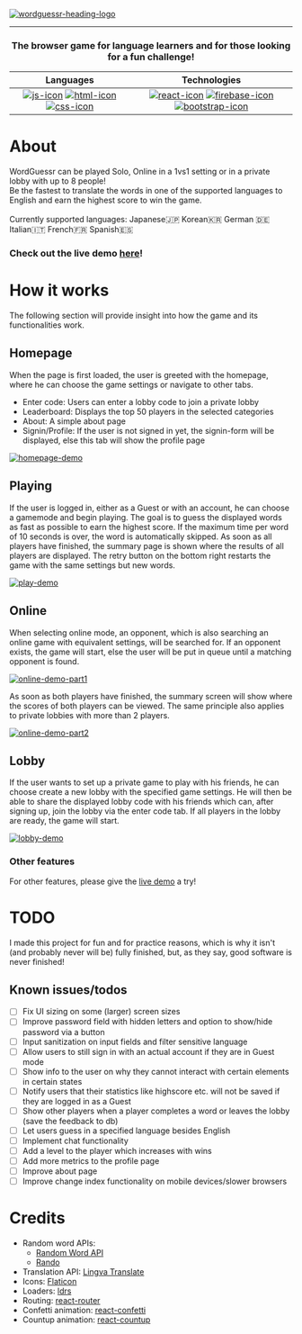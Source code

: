 [![wordguessr-heading-logo](https://github.com/user-attachments/assets/2b45a44d-41b0-46c0-8fa9-56b6a1a3bc4f)](https://wordguessr-765ac.web.app)
<hr/>

### <p align="center">The browser game for language learners and for those looking for a fun challenge!</p>
<div align="center">
  
|Languages|Technologies| 
|:---:|:---:|
|[![js-icon](https://skillicons.dev/icons?i=js)](https://en.wikipedia.org/wiki/JavaScript) [![html-icon](https://skillicons.dev/icons?i=html)](https://en.wikipedia.org/wiki/HTML) [![css-icon](https://skillicons.dev/icons?i=css)](https://en.wikipedia.org/wiki/CSS)|[![react-icon](https://skillicons.dev/icons?i=react)](https://react.dev/) [![firebase-icon](https://skillicons.dev/icons?i=firebase)](https://firebase.google.com/) [![bootstrap-icon](https://skillicons.dev/icons?i=bootstrap)](https://getbootstrap.com/)|

</div>

# About
WordGuessr can be played Solo, Online in a 1vs1 setting or in a private lobby with up to 8 people!<br/>
Be the fastest to translate the words in one of the supported languages to English and earn the highest score to win the game.<br/><br/>
Currently supported languages: Japanese🇯🇵 Korean🇰🇷 German 🇩🇪 Italian🇮🇹 French🇫🇷 Spanish🇪🇸

### Check out the live demo [here](https://wordguessr-765ac.web.app)!

# How it works
The following section will provide insight into how the game and its functionalities work.
## Homepage
When the page is first loaded, the user is greeted with the homepage, where he can choose the game settings or navigate to other tabs.
- Enter code: Users can enter a lobby code to join a private lobby
- Leaderboard: Displays the top 50 players in the selected categories
- About: A simple about page
- Signin/Profile: If the user is not signed in yet, the signin-form will be displayed, else this tab will show the profile page 

[![homepage-demo](https://github.com/user-attachments/assets/468b3293-e641-4199-8b9c-ef42622a4d75)](https://wordguessr-765ac.web.app)

## Playing
If the user is logged in, either as a Guest or with an account, he can choose a gamemode and begin playing. The goal is to guess the displayed words as fast as possible to earn the highest score. If the maximum time per word of 10 seconds is over, the word is automatically skipped. As soon as all players have finished, the summary page is shown where the results of all players are displayed. The retry button on the bottom right restarts the game with the same settings but new words.

[![play-demo](https://github.com/user-attachments/assets/c1f7bc4e-ad2a-4be8-a06e-97077407c642)](https://wordguessr-765ac.web.app)

## Online
When selecting online mode, an opponent, which is also searching an online game with equivalent settings, will be searched for. If an opponent exists, the game will start, else the user will be put in queue until a matching opponent is found.

[![online-demo-part1](https://github.com/user-attachments/assets/5fcb9019-fece-4e19-a3c1-5cdf43deb38f)](https://wordguessr-765ac.web.app)

As soon as both players have finished, the summary screen will show where the scores of both players can be viewed. The same principle also applies to private lobbies with more than 2 players.

[![online-demo-part2](https://github.com/user-attachments/assets/5a7a1f71-560a-4b2a-b6f5-1c998ac29039)](https://wordguessr-765ac.web.app)

## Lobby
If the user wants to set up a private game to play with his friends, he can choose create a new lobby with the specified game settings. He will then be able to share the displayed lobby code with his friends which can, after signing up, join the lobby via the enter code tab. If all players in the lobby are ready, the game will start. 

[![lobby-demo](https://github.com/user-attachments/assets/5ede70b1-b0cb-49df-aa6a-bace362ea756)](https://wordguessr-765ac.web.app)

### Other features
For other features, please give the [live demo](https://wordguessr-765ac.web.app) a try!

# TODO
I made this project for fun and for practice reasons, which is why it isn't (and probably never will be) fully finished, but, as they say, good software is never finished!
## Known issues/todos
- [ ] Fix UI sizing on some (larger) screen sizes
- [ ] Improve password field with hidden letters and option to show/hide password via a button
- [ ] Input sanitization on input fields and filter sensitive language
- [ ] Allow users to still sign in with an actual account if they are in Guest mode
- [ ] Show info to the user on why they cannot interact with certain elements in certain states
- [ ] Notify users that their statistics like highscore etc. will not be saved if they are logged in as a Guest
- [ ] Show other players when a player completes a word or leaves the lobby (save the feedback to db)
- [ ] Let users guess in a specified language besides English
- [ ] Implement chat functionality
- [ ] Add a level to the player which increases with wins
- [ ] Add more metrics to the profile page
- [ ] Improve about page
- [ ] Improve change index functionality on mobile devices/slower browsers

# Credits
- Random word APIs:
  - [Random Word API](https://random-word-api.herokuapp.com/home)
  - [Rando](https://random-word-api.vercel.app/)
- Translation API: [Lingva Translate](https://github.com/thedaviddelta/lingva-translate)
- Icons: [Flaticon](https://www.flaticon.com/)
- Loaders: [ldrs](https://uiball.com/ldrs/)
- Routing: [react-router](https://reactrouter.com/)
- Confetti animation: [react-confetti](https://www.npmjs.com/package/react-confetti)
- Countup animation: [react-countup](https://www.npmjs.com/package/react-countup)
